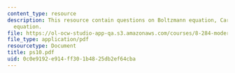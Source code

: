 ```yaml
---
content_type: resource
description: This resource contain questions on Boltzmann equation, Cartesian Jeans
  equation.
file: https://ol-ocw-studio-app-qa.s3.amazonaws.com/courses/8-284-modern-astrophysics-spring-2006/0c0e9192e914ff301b4825db2ef64cba_ps10.pdf
file_type: application/pdf
resourcetype: Document
title: ps10.pdf
uid: 0c0e9192-e914-ff30-1b48-25db2ef64cba
---
```

